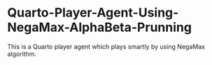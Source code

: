 # Quarto-Player-Agent-Using-NegaMax-AlphaBeta-Prunning
This is a Quarto player agent which plays smartly by using NegaMax algorithm.
